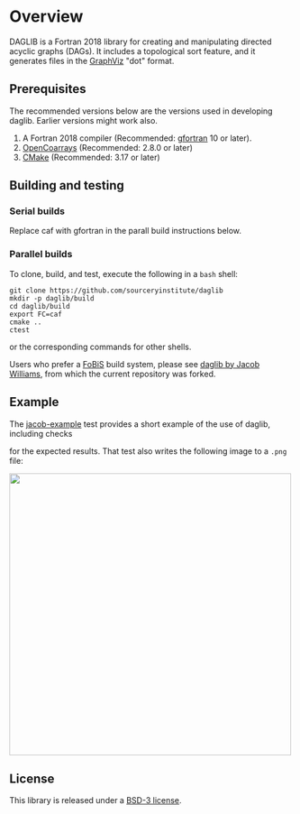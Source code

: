 Overview
========

DAGLIB is a Fortran 2018 library for creating and manipulating directed acyclic graphs (DAGs).
It includes a topological sort feature, and it generates files in the [GraphViz] "dot" format.

Prerequisites
-------------
The recommended versions below are the versions used in developing daglib.  Earlier versions
might work also.

1. A Fortran 2018 compiler (Recommended: [gfortran] 10 or later).
2. [OpenCoarrays]  (Recommended: 2.8.0 or later)
3. [CMake]  (Recommended: 3.17 or later)

Building and testing
--------------------
### Serial builds
Replace caf with gfortran in the parall build instructions below.

### Parallel builds
To clone, build, and test, execute the following in a `bash` shell:
```
git clone https://github.com/sourceryinstitute/daglib
mkdir -p daglib/build
cd daglib/build
export FC=caf
cmake ..
ctest
```
or the corresponding commands for other shells.

Users who prefer a [FoBiS] build system, please see [daglib by Jacob Williams], from which
the current repository was forked.

Example
-------

The [jacob-example] test provides a short example of the use of daglib, including checks

for the expected results.  That test also writes the following image to a `.png` file:

<img src="https://raw.githubusercontent.com/sourceryinstitute/daglib/master/media/dag_example.png" width="500">

License
-------

This library is released under a [BSD-3 license].

[daglib by Jacob Williams]: https://github.com/jacobwilliams/daglib
[FoBiS]: https://github.com/szaghi/FoBiS
[GraphViz]: https://www.graphviz.org
[jacob-example]: https://github.com/sourceryinstitute/daglib/blob/master/tests/integration/jacob-example/test-jacob-example.f90
[OpenCoarrays]: https://github.com/sourceryinstitute/opencoarrays
[CMake]: https://www.cmake.org
[gfortran]: https://gcc.gnu.org
[BSD-3 license]: https://github.com/sourceryinstitute/daglib/blob/master/LICENSE
